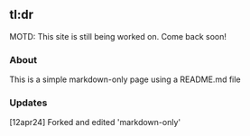 ## tl:dr
MOTD:
This site is still being worked on. Come back soon!
### About
This is a simple markdown-only page using a README.md file
### Updates
[12apr24] Forked and edited 'markdown-only'





